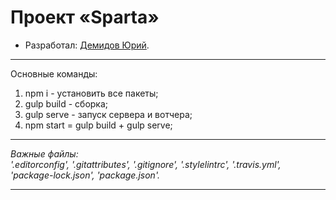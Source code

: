 # Проект «Sparta»

* Разработал: [Демидов Юрий](https://vk.com/id37064821).

---

Основные команды:
1. npm i - установить все пакеты;
2. gulp build - сборка;
3. gulp serve - запуск сервера и вотчера;
4. npm start = gulp build + gulp serve;

---

_Важные файлы:_<br>
_'.editorconfig', '.gitattributes', '.gitignore', '.stylelintrc', '.travis.yml', 'package-lock.json', 'package.json'._

---
